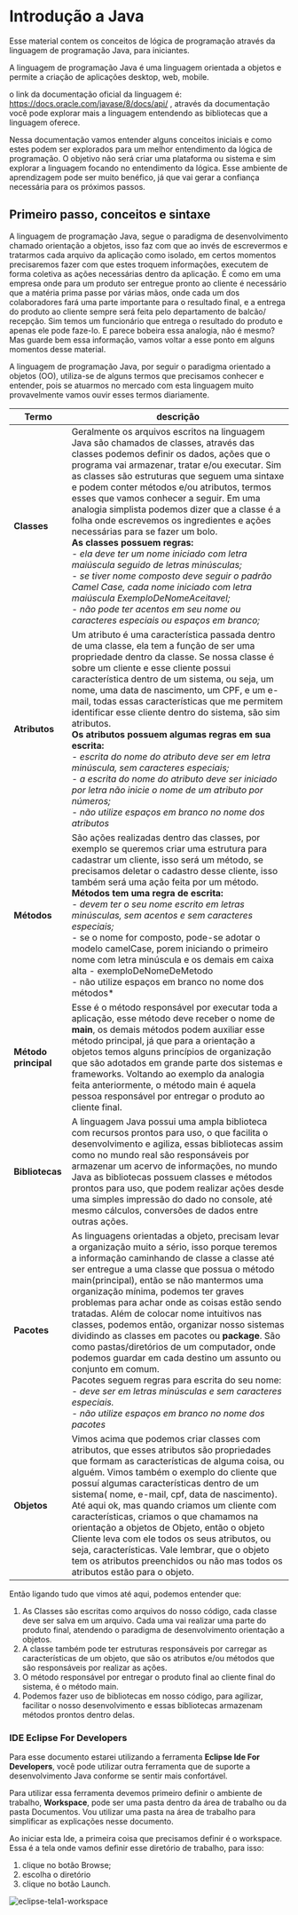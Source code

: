 # Introdução a Java
Esse material contem os conceitos de lógica de programação através da linguagem de programação Java, para iniciantes.

A linguagem de programação Java é uma linguagem orientada a objetos e permite a criação de aplicações desktop, web, mobile.

o link da documentação oficial da linguagem é: https://docs.oracle.com/javase/8/docs/api/ ,  através da documentação você pode explorar mais a linguagem entendendo as bibliotecas que a linguagem oferece.

Nessa documentação vamos entender alguns conceitos iniciais e como estes podem ser explorados para um melhor entendimento da lógica de programação. O objetivo não será criar uma plataforma ou sistema e sim explorar a linguagem focando no entendimento da lógica. Esse ambiente de aprendizagem pode ser muito benéfico, já que vai gerar a confiança necessária para os próximos passos.

##  Primeiro passo, conceitos e sintaxe

A linguagem de programação Java, segue o paradigma de desenvolvimento chamado orientação a objetos, isso faz com que ao invés de escrevermos e tratarmos cada arquivo da aplicação como isolado, em certos momentos precisaremos fazer com que estes troquem informações, executem de forma coletiva as ações necessárias dentro da aplicação. É como em uma empresa onde para um produto ser entregue pronto ao cliente é necessário que a matéria prima passe por várias mãos, onde cada um dos colaboradores fará uma parte importante para o resultado final, e a entrega do produto ao cliente sempre será feita pelo departamento de balcão/ recepção. Sim temos um funcionário que entrega o resultado do produto e apenas ele pode faze-lo.  E parece bobeira essa analogia, não é mesmo? Mas guarde bem essa informação, vamos voltar a esse ponto em alguns momentos desse material.

A linguagem de programação Java, por seguir o paradigma orientado a objetos (OO), utiliza-se de alguns termos que precisamos conhecer e entender, pois se atuarmos no mercado com esta linguagem muito provavelmente vamos ouvir esses termos diariamente.


| Termo                | descrição                                                    |
| -------------------- | ------------------------------------------------------------ |
| **Classes**          | Geralmente os arquivos escritos na linguagem Java são chamados de classes, através das classes podemos definir os dados, ações que o programa vai armazenar, tratar e/ou executar. Sim as classes são estruturas que seguem uma sintaxe e podem conter métodos e/ou atributos, termos esses que vamos conhecer a seguir. Em uma analogia simplista podemos dizer que a classe é a folha onde escrevemos os ingredientes e ações necessárias para se fazer um bolo.<br /> **As classes possuem regras:** <br />*- ela deve ter um nome iniciado com letra maiúscula seguido de letras minúsculas; <br />- se tiver nome composto deve seguir o padrão Camel Case, cada nome iniciado com letra maiúscula ExemploDeNomeAceitavel;<br />- não pode ter acentos em seu nome ou caracteres especiais ou espaços em branco;* |
| **Atributos**        | Um atributo é uma característica passada dentro de uma classe, ela tem a função de ser uma propriedade dentro da classe. Se nossa classe é sobre um cliente e esse cliente possui característica dentro de um sistema, ou seja, um nome, uma data de nascimento, um CPF, e um e-mail, todas essas características que me permitem identificar esse cliente dentro do sistema, são sim atributos. <br />**Os atributos possuem algumas regras em sua escrita:**<br />*- escrita do nome do atributo deve ser em letra minúscula, sem caracteres especiais;<br />- a escrita do nome do atributo deve ser iniciado por letra não inicie o nome de um atributo por números;<br />- não utilize espaços em branco no nome dos atributos* |
| **Métodos**          | São ações realizadas dentro das classes, por exemplo se queremos criar uma estrutura para cadastrar um cliente, isso será um método, se precisamos deletar o cadastro desse cliente, isso também será uma ação feita por um método.<br />**Métodos tem uma regra de escrita:**<br />*- devem ter o seu nome escrito em letras minúsculas, sem acentos e sem caracteres especiais;*<br />- se o nome for composto, pode-se adotar o modelo camelCase, porem iniciando o primeiro nome com letra minúscula e os demais em caixa alta - exemploDeNomeDeMetodo<br />- não utilize espaços em branco no nome dos métodos* |
| **Método principal** | Esse é o método responsável por executar toda a aplicação, esse método deve receber o nome de **main**, os demais métodos podem auxiliar esse método principal, já que para a orientação a objetos temos alguns princípios de organização que são adotados em grande parte dos sistemas e frameworks. Voltando ao exemplo da analogia feita anteriormente, o método main é aquela pessoa responsável por entregar o produto ao cliente final. |
| **Bibliotecas**      | A linguagem Java possui uma ampla biblioteca com recursos prontos para uso, o que facilita o desenvolvimento e agiliza, essas bibliotecas assim como no mundo real são responsáveis por armazenar um acervo de informações, no mundo Java as bibliotecas possuem classes e métodos prontos para uso, que podem realizar ações desde uma simples impressão do dado no console, até mesmo cálculos, conversões de dados entre outras ações. |
| **Pacotes**          | As linguagens orientadas a objeto, precisam levar a organização muito a sério, isso porque teremos a informação caminhando de classe a classe até ser entregue a uma classe que possua o método main(principal), então se não mantermos uma organização mínima, podemos ter graves problemas para achar onde as coisas estão sendo tratadas. Além de colocar nome intuitivos nas classes, podemos então, organizar nosso sistemas dividindo as classes em pacotes ou **package**. São como pastas/diretórios de um computador, onde podemos guardar em cada destino um assunto ou conjunto em comum. <br />Pacotes seguem regras para escrita do seu nome:<br />-  *deve ser em letras minúsculas e sem caracteres especiais. <br />- não utilize espaços em branco no nome dos pacotes* |
| **Objetos**          | Vimos acima que podemos criar classes com atributos, que esses atributos são propriedades que formam as características de alguma coisa, ou alguém. Vimos também o exemplo do cliente que possuí algumas características dentro de um sistema( nome, e-mail, cpf, data de nascimento). Até aqui ok, mas quando criamos um cliente com características, criamos o que chamamos na orientação a objetos de Objeto, então o objeto Cliente leva com ele todos os seus atributos, ou seja, características. Vale lembrar, que o objeto tem os atributos preenchidos ou não mas todos os atributos estão para o objeto. |

Então ligando tudo que vimos até aqui, podemos entender que:

1. As Classes são escritas como arquivos do nosso código, cada classe deve ser salva em um arquivo. Cada uma vai realizar uma parte do produto final, atendendo o paradigma de desenvolvimento orientação a objetos.
2. A classe também pode ter estruturas responsáveis por carregar as características de um objeto, que são os atributos  e/ou métodos que são responsáveis por realizar as ações.
3. O método responsável por entregar o produto final ao cliente final do sistema, é o método main.
4. Podemos fazer uso de bibliotecas em nosso código, para agilizar, facilitar o nosso desenvolvimento e essas bibliotecas armazenam métodos prontos dentro delas.

### IDE Eclipse For Developers

Para esse documento estarei utilizando a ferramenta **Eclipse Ide For Developers**, você pode utilizar outra ferramenta que de suporte a desenvolvimento Java conforme se sentir mais confortável.

Para utilizar essa ferramenta devemos primeiro definir o ambiente de trabalho, **Workspace**, pode ser uma pasta dentro da área de trabalho ou da pasta Documentos. Vou utilizar uma pasta na área de trabalho para simplificar as explicações nesse documento.

Ao iniciar esta Ide, a primeira coisa que precisamos definir é o workspace. Essa é a tela onde vamos definir esse diretório de trabalho, para isso:

1. clique no botão Browse;
2. escolha o diretório 
3. clique no botão Launch.

![eclipse-tela1-workspace](https://user-images.githubusercontent.com/8031302/195968001-9846141a-f403-4c8c-aae6-4018da7705c8.png)